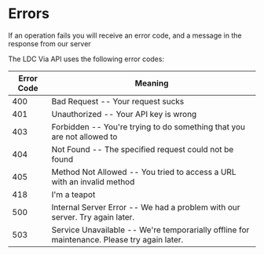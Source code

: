 # Errors

<aside class="notice">If an operation fails you will receive an error code, and a message in the response from our server</aside>

The LDC Via API uses the following error codes:


Error Code | Meaning
---------- | -------
400 | Bad Request -- Your request sucks
401 | Unauthorized -- Your API key is wrong
403 | Forbidden -- You're trying to do something that you are not allowed to
404 | Not Found -- The specified request could not be found
405 | Method Not Allowed -- You tried to access a URL with an invalid method
418 | I'm a teapot
500 | Internal Server Error -- We had a problem with our server. Try again later.
503 | Service Unavailable -- We're temporarially offline for maintenance. Please try again later.
